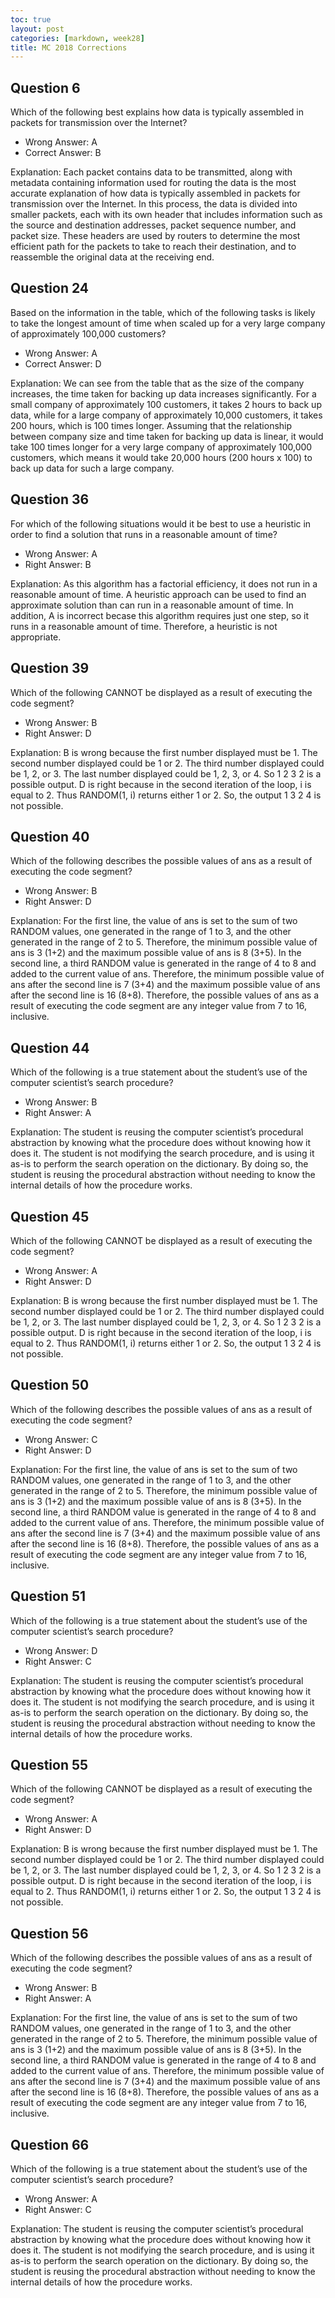 ```yaml
---
toc: true
layout: post
categories: [markdown, week28]
title: MC 2018 Corrections
---
```

## Question 6
Which of the following best explains how data is typically assembled in packets for transmission over the Internet?
- Wrong Answer: A
- Correct Answer: B

Explanation: Each packet contains data to be transmitted, along with metadata containing information used for routing the data is the most accurate explanation of how data is typically assembled in packets for transmission over the Internet. In this process, the data is divided into smaller packets, each with its own header that includes information such as the source and destination addresses, packet sequence number, and packet size. These headers are used by routers to determine the most efficient path for the packets to take to reach their destination, and to reassemble the original data at the receiving end.

## Question 24
Based on the information in the table, which of the following tasks is likely to take the longest amount of time when scaled up for a very large company of approximately 100,000 customers?
- Wrong Answer: A
- Correct Answer: D

Explanation: We can see from the table that as the size of the company increases, the time taken for backing up data increases significantly. For a small company of approximately 100 customers, it takes 2 hours to back up data, while for a large company of approximately 10,000 customers, it takes 200 hours, which is 100 times longer. Assuming that the relationship between company size and time taken for backing up data is linear, it would take 100 times longer for a very large company of approximately 100,000 customers, which means it would take 20,000 hours (200 hours x 100) to back up data for such a large company.

## Question 36
For which of the following situations would it be best to use a heuristic in order to find a solution that runs in a reasonable amount of time?
- Wrong Answer: A
- Right Answer: B

Explanation: As this algorithm has a factorial efficiency, it does not run in a reasonable amount of time. A heuristic approach can be used to find an approximate solution than can run in a reasonable amount of time. In addition, A is incorrect becase this algorithm requires just one step, so it runs in a reasonable amount of time. Therefore, a heuristic is not appropriate.

## Question 39
Which of the following CANNOT be displayed as a result of executing the code segment?
- Wrong Answer: B
- Right Answer: D

Explanation: B is wrong because the first number displayed must be 1. The second number displayed could be 1 or 2. The third number displayed could be 1, 2, or 3. The last number displayed could be 1, 2, 3, or 4. So 1 2 3 2 is a possible output. D is right because in the second iteration of the loop, i is equal to 2. Thus RANDOM(1, i) returns either 1 or 2. So, the output 1 3 2 4 is not possible.

## Question 40
Which of the following describes the possible values of ans as a result of executing the code segment?
- Wrong Answer: B
- Right Answer: D

Explanation: For the first line, the value of ans is set to the sum of two RANDOM values, one generated in the range of 1 to 3, and the other generated in the range of 2 to 5. Therefore, the minimum possible value of ans is 3 (1+2) and the maximum possible value of ans is 8 (3+5). In the second line, a third RANDOM value is generated in the range of 4 to 8 and added to the current value of ans. Therefore, the minimum possible value of ans after the second line is 7 (3+4) and the maximum possible value of ans after the second line is 16 (8+8). Therefore, the possible values of ans as a result of executing the code segment are any integer value from 7 to 16, inclusive.

## Question 44
Which of the following is a true statement about the student’s use of the computer scientist’s search procedure?
- Wrong Answer: B
- Right Answer: A

Explanation: The student is reusing the computer scientist’s procedural abstraction by knowing what the procedure does without knowing how it does it. The student is not modifying the search procedure, and is using it as-is to perform the search operation on the dictionary. By doing so, the student is reusing the procedural abstraction without needing to know the internal details of how the procedure works.

## Question 45
Which of the following CANNOT be displayed as a result of executing the code segment?
- Wrong Answer: A
- Right Answer: D

Explanation: B is wrong because the first number displayed must be 1. The second number displayed could be 1 or 2. The third number displayed could be 1, 2, or 3. The last number displayed could be 1, 2, 3, or 4. So 1 2 3 2 is a possible output. D is right because in the second iteration of the loop, i is equal to 2. Thus RANDOM(1, i) returns either 1 or 2. So, the output 1 3 2 4 is not possible.

## Question 50
Which of the following describes the possible values of ans as a result of executing the code segment?
- Wrong Answer: C
- Right Answer: D

Explanation: For the first line, the value of ans is set to the sum of two RANDOM values, one generated in the range of 1 to 3, and the other generated in the range of 2 to 5. Therefore, the minimum possible value of ans is 3 (1+2) and the maximum possible value of ans is 8 (3+5). In the second line, a third RANDOM value is generated in the range of 4 to 8 and added to the current value of ans. Therefore, the minimum possible value of ans after the second line is 7 (3+4) and the maximum possible value of ans after the second line is 16 (8+8). Therefore, the possible values of ans as a result of executing the code segment are any integer value from 7 to 16, inclusive.

## Question 51
Which of the following is a true statement about the student’s use of the computer scientist’s search procedure?
- Wrong Answer: D
- Right Answer: C

Explanation: The student is reusing the computer scientist’s procedural abstraction by knowing what the procedure does without knowing how it does it. The student is not modifying the search procedure, and is using it as-is to perform the search operation on the dictionary. By doing so, the student is reusing the procedural abstraction without needing to know the internal details of how the procedure works.

## Question 55
Which of the following CANNOT be displayed as a result of executing the code segment?
- Wrong Answer: A
- Right Answer: D

Explanation: B is wrong because the first number displayed must be 1. The second number displayed could be 1 or 2. The third number displayed could be 1, 2, or 3. The last number displayed could be 1, 2, 3, or 4. So 1 2 3 2 is a possible output. D is right because in the second iteration of the loop, i is equal to 2. Thus RANDOM(1, i) returns either 1 or 2. So, the output 1 3 2 4 is not possible.

## Question 56
Which of the following describes the possible values of ans as a result of executing the code segment?
- Wrong Answer: B
- Right Answer: A

Explanation: For the first line, the value of ans is set to the sum of two RANDOM values, one generated in the range of 1 to 3, and the other generated in the range of 2 to 5. Therefore, the minimum possible value of ans is 3 (1+2) and the maximum possible value of ans is 8 (3+5). In the second line, a third RANDOM value is generated in the range of 4 to 8 and added to the current value of ans. Therefore, the minimum possible value of ans after the second line is 7 (3+4) and the maximum possible value of ans after the second line is 16 (8+8). Therefore, the possible values of ans as a result of executing the code segment are any integer value from 7 to 16, inclusive.

## Question 66
Which of the following is a true statement about the student’s use of the computer scientist’s search procedure?
- Wrong Answer: A
- Right Answer: C

Explanation: The student is reusing the computer scientist’s procedural abstraction by knowing what the procedure does without knowing how it does it. The student is not modifying the search procedure, and is using it as-is to perform the search operation on the dictionary. By doing so, the student is reusing the procedural abstraction without needing to know the internal details of how the procedure works.
